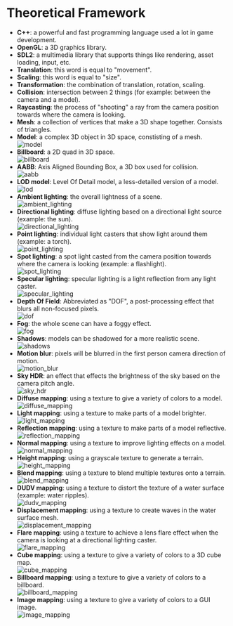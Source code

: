 # Theoretical Framework
- **C++**: a powerful and fast programming language used a lot in game development.
- **OpenGL**: a 3D graphics library.
- **SDL2**: a multimedia library that supports things like rendering, asset loading, input, etc.
- **Translation**: this word is equal to "movement".
- **Scaling**: this word is equal to "size".
- **Transformation**: the combination of translation, rotation, scaling.
- **Collision**: intersection between 2 things (for example: between the camera and a model).
- **Raycasting**: the process of "shooting" a ray from the camera position towards where the camera is looking.
- **Mesh**: a collection of vertices that make a 3D shape together. Consists of triangles.
- **Model**: a complex 3D object in 3D space, constisting of a mesh.  
![model](../images/model.png)
- **Billboard**: a 2D quad in 3D space.  
![billboard](../images/billboard.png)
- **AABB**: Axis Aligned Bounding Box, a 3D box used for collision.  
![aabb](../images/aabb.png)
- **LOD model**: Level Of Detail model, a less-detailed version of a model.  
![lod](../images/lod.png)
- **Ambient lighting**: the overall lightness of a scene.  
![ambient_lighting](../images/ambient_light.png)
- **Directional lighting**: diffuse lighting based on a directional light source (example: the sun).  
![directional_lighting](../images/directional_light.png)
- **Point lighting**: individual light casters that show light around them (example: a torch).  
![point_lighting](../images/point_light.png)
- **Spot lighting**: a spot light casted from the camera position towards where the camera is looking (example: a flashlight).  
![spot_lighting](../images/spot_light.png)
- **Specular lighting**: specular lighting is a light reflection from any light caster.  
![specular_lighting](../images/specular_light.png)
- **Depth Of Field**: Abbreviated as "DOF", a post-processing effect that blurs all non-focused pixels.  
![dof](../images/dof.png)
- **Fog**: the whole scene can have a foggy effect.  
![fog](../images/fog.png)
- **Shadows**: models can be shadowed for a more realistic scene.  
![shadows](../images/shadows.png)
- **Motion blur**: pixels will be blurred in the first person camera direction of motion.  
![motion_blur](../images/motion_blur.png)
- **Sky HDR**: an effect that effects the brightness of the sky based on the camera pitch angle.  
![sky_hdr](../images/sky_hdr.png)
- **Diffuse mapping**: using a texture to give a variety of colors to a model.  
![diffuse_mapping](../images/diffuse_mapping.png)
- **Light mapping**: using a texture to make parts of a model brighter.  
![light_mapping](../images/light_mapping.png)
- **Reflection mapping**: using a texture to make parts of a model reflective.  
![reflection_mapping](../images/reflection_mapping.png)
- **Normal mapping**: using a texture to improve lighting effects on a model.  
![normal_mapping](../images/normal_mapping.png)
- **Height mapping**: using a grayscale texture to generate a terrain.  
![height_mapping](../images/height_mapping.png)
- **Blend mapping**: using a texture to blend multiple textures onto a terrain.  
![blend_mapping](../images/blend_mapping.png)
- **DUDV mapping**: using a texture to distort the texture of a water surface (example: water ripples).  
![dudv_mapping](../images/dudv_mapping.png)
- **Displacement mapping**: using a texture to create waves in the water surface mesh.  
![displacement_mapping](../images/displacement_mapping.png)
- **Flare mapping**: using a texture to achieve a lens flare effect when the camera is looking at a directional lighting caster.  
![flare_mapping](../images/flare_mapping.png)
- **Cube mapping**: using a texture to give a variety of colors to a 3D cube map.  
![cube_mapping](../images/cube_mapping.png)
- **Billboard mapping**: using a texture to give a variety of colors to a billboard.  
![billboard_mapping](../images/billboard_mapping.png)
- **Image mapping**: using a texture to give a variety of colors to a GUI image.  
![image_mapping](../images/image_mapping.png)
